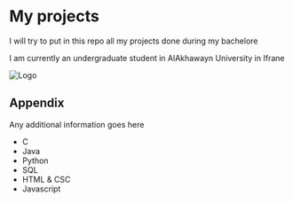
# My projects

I will try to put in this repo all my projects done during my bachelore


I am currently an undergraduate student in AlAkhawayn University in Ifrane

![Logo](https://upload.wikimedia.org/wikipedia/commons/thumb/d/d1/Al_Akhawayn_University_Logo.png/298px-Al_Akhawayn_University_Logo.png)


## Appendix

Any additional information goes here

- C
- Java
- Python
- SQL
- HTML & CSC
- Javascript
